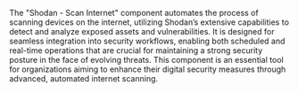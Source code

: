 The "Shodan - Scan Internet" component automates the process of scanning devices on the internet, utilizing Shodan’s extensive capabilities to detect and analyze exposed assets and vulnerabilities. It is designed for seamless integration into security workflows, enabling both scheduled and real-time operations that are crucial for maintaining a strong security posture in the face of evolving threats. This component is an essential tool for organizations aiming to enhance their digital security measures through advanced, automated internet scanning.
